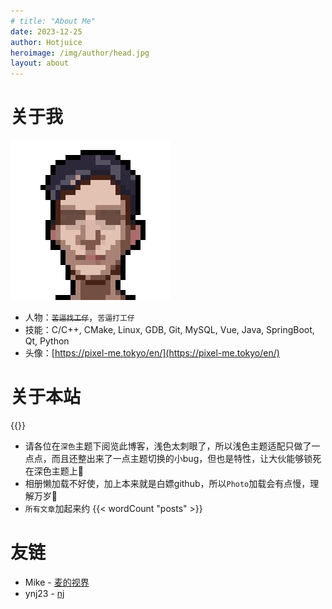 ```yaml
---
# title: "About Me"
date: 2023-12-25
author: Hotjuice
heroimage: /img/author/head.jpg
layout: about
---
```

# 关于我
![](/img/author/head.jpg)
* 人物：~~`苦逼找工仔`~~，`苦逼打工仔`
* 技能：C/C++, CMake, Linux, GDB, Git, MySQL, Vue, Java, SpringBoot, Qt, Python
* 头像：[https://pixel-me.tokyo/en/](https://pixel-me.tokyo/en/)

# 关于本站
{{<headmap>}}

<!-- {{<headmap2>}} -->
* 请各位在`深色`主题下阅览此博客，浅色太刺眼了，所以浅色主题适配只做了一点点，而且还整出来了一点主题切换的小bug，但也是特性，让大伙能够锁死在深色主题上🤗
* 相册懒加载不好使，加上本来就是白嫖github，所以`Photo`加载会有点慢，理解万岁🙂
* `所有文章`加起来约 {{< wordCount "posts" >}}

# 友链
* Mike - [麦的视界](https://maisblog.cn/)
* ynj23 - [nj](https://ynj23.github.io/Blog/)


